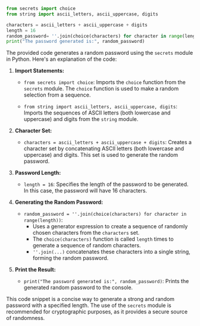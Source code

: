 ```python
from secrets import choice
from string import ascii_letters, ascii_uppercase, digits

characters = ascii_letters + ascii_uppercase + digits
length = 16
random_password= ''.join(choice(characters) for character in range(length))
print("The password generated is:", random_password)
```

The provided code generates a random password using the `secrets` module in Python. Here's an explanation of the code:

1. **Import Statements:**
   - `from secrets import choice`: Imports the `choice` function from the `secrets` module. The `choice` function is used to make a random selection from a sequence.

   - `from string import ascii_letters, ascii_uppercase, digits`: Imports the sequences of ASCII letters (both lowercase and uppercase) and digits from the `string` module.

2. **Character Set:**
   - `characters = ascii_letters + ascii_uppercase + digits`: Creates a character set by concatenating ASCII letters (both lowercase and uppercase) and digits. This set is used to generate the random password.

3. **Password Length:**
   - `length = 16`: Specifies the length of the password to be generated. In this case, the password will have 16 characters.

4. **Generating the Random Password:**
   - `random_password = ''.join(choice(characters) for character in range(length))`:
      - Uses a generator expression to create a sequence of randomly chosen characters from the `characters` set.
      - The `choice(characters)` function is called `length` times to generate a sequence of random characters.
      - `''.join(...)` concatenates these characters into a single string, forming the random password.

5. **Print the Result:**
   - `print("The password generated is:", random_password)`: Prints the generated random password to the console.

This code snippet is a concise way to generate a strong and random password with a specified length. The use of the `secrets` module is recommended for cryptographic purposes, as it provides a secure source of randomness.
